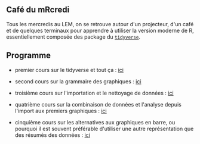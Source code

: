 ## Café du mRcredi

Tous les mercredis au LEM, on se retrouve autour d'un projecteur, d'un café et
de quelques terminaux pour apprendre à utiliser la version moderne de R,
essentiellement composée des package du [`tidyverse`](http://tidyverse.org/).

## Programme

- premier cours sur le tidyverse et tout ça :
[ici](https://sam217pa.github.io/cafe-du-mRcredi/01-session-chauffe.html)

- second cours sur la grammaire des graphiques :
[ici](https://sam217pa.github.io/cafe-du-mRcredi/02-premiers-graphiques.html)

- troisième cours sur l'importation et le nettoyage de données :
[ici](https://sam217pa.github.io/cafe-du-mRcredi/03-data-import-and-clean.html)

- quatrième cours sur la combinaison de données et l'analyse depuis l'import aux
premiers graphiques :
[ici](https://sam217pa.github.io/cafe-du-mRcredi/04-recapitulatif.html)

- cinquième cours sur les alternatives aux graphiques en barre, ou pourquoi il
  est souvent préférable d'utiliser une autre représentation que des résumés des
  données : [ici](/05-fin-des-barplots.html)
